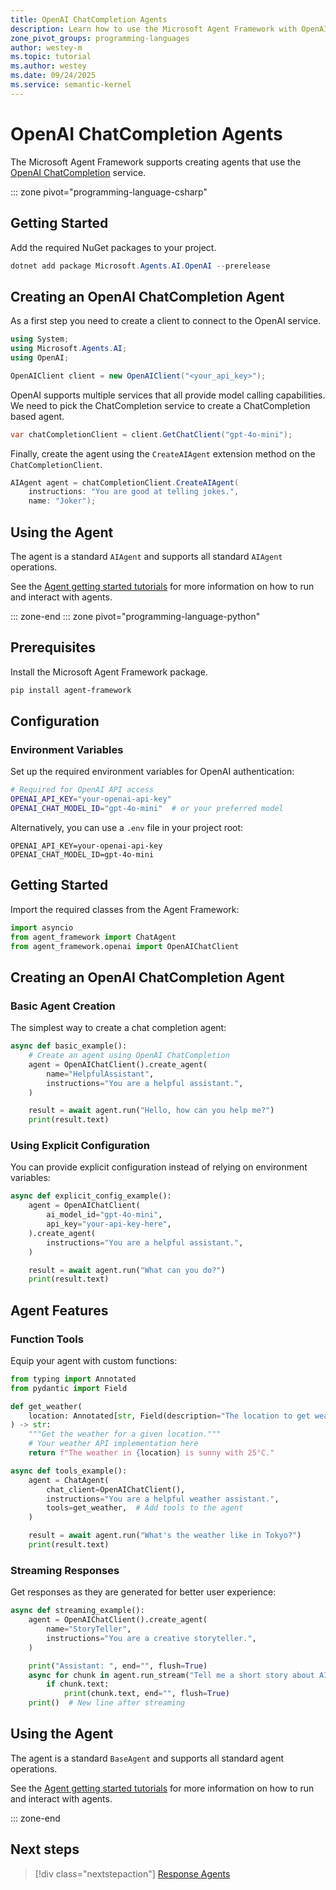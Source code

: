 ```yaml
---
title: OpenAI ChatCompletion Agents
description: Learn how to use the Microsoft Agent Framework with OpenAI ChatCompletion service.
zone_pivot_groups: programming-languages
author: westey-m
ms.topic: tutorial
ms.author: westey
ms.date: 09/24/2025
ms.service: semantic-kernel
---
```


# OpenAI ChatCompletion Agents

The Microsoft Agent Framework supports creating agents that use the [OpenAI ChatCompletion](https://platform.openai.com/docs/api-reference/chat/create) service.

::: zone pivot="programming-language-csharp"

## Getting Started

Add the required NuGet packages to your project.

```powershell
dotnet add package Microsoft.Agents.AI.OpenAI --prerelease
```

## Creating an OpenAI ChatCompletion Agent

As a first step you need to create a client to connect to the OpenAI service.

```csharp
using System;
using Microsoft.Agents.AI;
using OpenAI;

OpenAIClient client = new OpenAIClient("<your_api_key>");
```

OpenAI supports multiple services that all provide model calling capabilities.
We need to pick the ChatCompletion service to create a ChatCompletion based agent.

```csharp
var chatCompletionClient = client.GetChatClient("gpt-4o-mini");
```

Finally, create the agent using the `CreateAIAgent` extension method on the `ChatCompletionClient`.

```csharp
AIAgent agent = chatCompletionClient.CreateAIAgent(
    instructions: "You are good at telling jokes.",
    name: "Joker");
```

## Using the Agent

The agent is a standard `AIAgent` and supports all standard `AIAgent` operations.

See the [Agent getting started tutorials](../../../tutorials/overview.md) for more information on how to run and interact with agents.

::: zone-end
::: zone pivot="programming-language-python"

## Prerequisites

Install the Microsoft Agent Framework package.

```bash
pip install agent-framework
```

## Configuration

### Environment Variables

Set up the required environment variables for OpenAI authentication:

```bash
# Required for OpenAI API access
OPENAI_API_KEY="your-openai-api-key"
OPENAI_CHAT_MODEL_ID="gpt-4o-mini"  # or your preferred model
```

Alternatively, you can use a `.env` file in your project root:

```env
OPENAI_API_KEY=your-openai-api-key
OPENAI_CHAT_MODEL_ID=gpt-4o-mini
```

## Getting Started

Import the required classes from the Agent Framework:

```python
import asyncio
from agent_framework import ChatAgent
from agent_framework.openai import OpenAIChatClient
```

## Creating an OpenAI ChatCompletion Agent

### Basic Agent Creation

The simplest way to create a chat completion agent:

```python
async def basic_example():
    # Create an agent using OpenAI ChatCompletion
    agent = OpenAIChatClient().create_agent(
        name="HelpfulAssistant",
        instructions="You are a helpful assistant.",
    )

    result = await agent.run("Hello, how can you help me?")
    print(result.text)
```

### Using Explicit Configuration

You can provide explicit configuration instead of relying on environment variables:

```python
async def explicit_config_example():
    agent = OpenAIChatClient(
        ai_model_id="gpt-4o-mini",
        api_key="your-api-key-here",
    ).create_agent(
        instructions="You are a helpful assistant.",
    )

    result = await agent.run("What can you do?")
    print(result.text)
```

## Agent Features

### Function Tools

Equip your agent with custom functions:

```python
from typing import Annotated
from pydantic import Field

def get_weather(
    location: Annotated[str, Field(description="The location to get weather for")]
) -> str:
    """Get the weather for a given location."""
    # Your weather API implementation here
    return f"The weather in {location} is sunny with 25°C."

async def tools_example():
    agent = ChatAgent(
        chat_client=OpenAIChatClient(),
        instructions="You are a helpful weather assistant.",
        tools=get_weather,  # Add tools to the agent
    )

    result = await agent.run("What's the weather like in Tokyo?")
    print(result.text)
```

### Streaming Responses

Get responses as they are generated for better user experience:

```python
async def streaming_example():
    agent = OpenAIChatClient().create_agent(
        name="StoryTeller",
        instructions="You are a creative storyteller.",
    )

    print("Assistant: ", end="", flush=True)
    async for chunk in agent.run_stream("Tell me a short story about AI."):
        if chunk.text:
            print(chunk.text, end="", flush=True)
    print()  # New line after streaming
```

## Using the Agent

The agent is a standard `BaseAgent` and supports all standard agent operations.

See the [Agent getting started tutorials](../../../tutorials/overview.md) for more information on how to run and interact with agents.

::: zone-end

## Next steps

> [!div class="nextstepaction"]
> [Response Agents](./openai-responses-agent.md)
